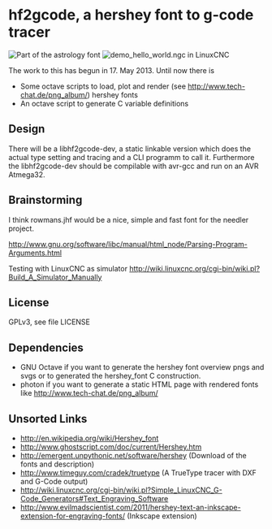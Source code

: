 hf2gcode, a hershey font to g-code tracer
=========================================
![Part of the astrology font](http://tech-chat.de/png_album/atrology_part2.png)
![demo_hello_world.ngc in LinuxCNC](http://tech-chat.de/images/demo_hello_world.png)

The work to this has begun in 17. May 2013. Until now there is
*  Some octave scripts to load, plot and render (see http://www.tech-chat.de/png_album/) hershey fonts
*  An octave script to generate C variable definitions

Design
------
There will be a libhf2gcode-dev, a static linkable version which does the actual type setting
and tracing and a CLI programm to call it. Furthermore the libhf2gcode-dev should be compilable
with avr-gcc and run on an AVR Atmega32.

Brainstorming
-------------
I think rowmans.jhf would be a nice, simple and fast font for the needler project.

http://www.gnu.org/software/libc/manual/html_node/Parsing-Program-Arguments.html

Testing with LinuxCNC as simulator
http://wiki.linuxcnc.org/cgi-bin/wiki.pl?Build_A_Simulator_Manually

License
-------
GPLv3, see file LICENSE

Dependencies
------------
*  GNU Octave if you want to generate the hershey font overview pngs and svgs or
to generated the hershey_font C construction.
*  photon if you want to generate a static HTML page with rendered fonts like http://www.tech-chat.de/png_album/

Unsorted Links
--------------

*  http://en.wikipedia.org/wiki/Hershey_font
*  http://www.ghostscript.com/doc/current/Hershey.htm
*  http://emergent.unpythonic.net/software/hershey (Download of the fonts and description)
*  http://www.timeguy.com/cradek/truetype (A TrueType tracer with DXF and G-Code output)
*  http://wiki.linuxcnc.org/cgi-bin/wiki.pl?Simple_LinuxCNC_G-Code_Generators#Text_Engraving_Software
*  http://www.evilmadscientist.com/2011/hershey-text-an-inkscape-extension-for-engraving-fonts/ (Inkscape extension)
